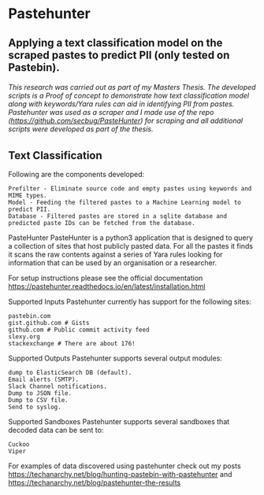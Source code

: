 # Pastehunter
## Applying a text classification model on the scraped pastes to predict PII (only tested on Pastebin).

###### This research was carried out as part of my Masters Thesis. The developed scripts is a Proof of concept to demonstrate how text classification model along with keywords/Yara rules can aid in identifying PII from pastes. Pastehunter was used as a scraper and I made use of the repo (https://github.com/secbug/PasteHunter) for scraping and all additional scripts were developed as part of the thesis.

## Text Classification
Following are the components developed:

```
Prefilter - Eliminate source code and empty pastes using keywords and MIME types.
Model - Feeding the filtered pastes to a Machine Learning model to predict PII.
Database - Filtered pastes are stored in a sqlite database and predicted paste IDs can be fetched from the database.
```

PasteHunter
PasteHunter is a python3 application that is designed to query a collection of sites that host publicly pasted data. For all the pastes it finds it scans the raw contents against a series of Yara rules looking for information that can be used by an organisation or a researcher.

For setup instructions please see the official documentation https://pastehunter.readthedocs.io/en/latest/installation.html

Supported Inputs
Pastehunter currently has support for the following sites:

```
pastebin.com
gist.github.com # Gists
github.com # Public commit activity feed
slexy.org
stackexchange # There are about 176!
```

Supported Outputs
Pastehunter supports several output modules:
```
dump to ElasticSearch DB (default).
Email alerts (SMTP).
Slack Channel notifications.
Dump to JSON file.
Dump to CSV file.
Send to syslog.
```
Supported Sandboxes
Pastehunter supports several sandboxes that decoded data can be sent to:
```
Cuckoo
Viper
```
For examples of data discovered using pastehunter check out my posts https://techanarchy.net/blog/hunting-pastebin-with-pastehunter and https://techanarchy.net/blog/pastehunter-the-results



